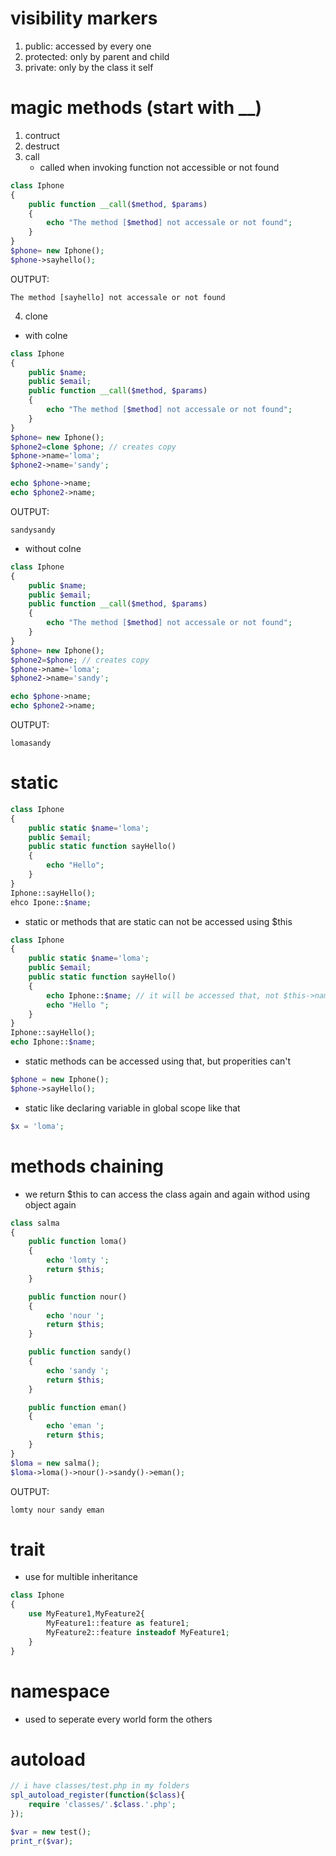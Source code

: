 # visibility markers
1. public: accessed by every one
2. protected: only by parent and child
3. private: only by the class it self

# magic methods (start with __)
1. contruct
2. destruct
3. call
    - called when invoking function not accessible or not found
```php
class Iphone
{
    public function __call($method, $params)
    {
        echo "The method [$method] not accessale or not found";
    }
}
$phone= new Iphone();
$phone->sayhello();
``` 
OUTPUT:
```
The method [sayhello] not accessale or not found
```
4. clone
- with colne
```php
class Iphone
{
    public $name;
    public $email;
    public function __call($method, $params)
    {
        echo "The method [$method] not accessale or not found";
    }
}
$phone= new Iphone();
$phone2=clone $phone; // creates copy
$phone->name='loma';
$phone2->name='sandy';

echo $phone->name;
echo $phone2->name;
```
OUTPUT:
```
sandysandy
```
- without colne
```php
class Iphone
{
    public $name;
    public $email;
    public function __call($method, $params)
    {
        echo "The method [$method] not accessale or not found";
    }
}
$phone= new Iphone();
$phone2=$phone; // creates copy
$phone->name='loma';
$phone2->name='sandy';

echo $phone->name;
echo $phone2->name;
```
OUTPUT:
```
lomasandy
```
# static
```php
class Iphone
{
    public static $name='loma';
    public $email;
    public static function sayHello()
    {
        echo "Hello";
    }
}
Iphone::sayHello();
ehco Ipone::$name;
```
- static or methods that are static can not be accessed using $this

```php
class Iphone
{
    public static $name='loma';
    public $email;
    public static function sayHello()
    {
        echo Iphone::$name; // it will be accessed that, not $this->name
        echo "Hello ";
    }
}
Iphone::sayHello();
echo Iphone::$name;
```
- static methods can be accessed using that, but properities can't
```php
$phone = new Iphone();
$phone->sayHello();
```
- static like declaring variable in global scope like that

```php
$x = 'loma';
```

# methods chaining
- we return $this to can access the class again and again withod using object again
```php
class salma
{
    public function loma()
    {
        echo 'lomty ';
        return $this;
    }

    public function nour()
    {
        echo 'nour ';
        return $this;
    }

    public function sandy()
    {
        echo 'sandy ';
        return $this;
    }

    public function eman()
    {
        echo 'eman ';
        return $this;
    }
}
$loma = new salma();
$loma->loma()->nour()->sandy()->eman();
```
OUTPUT:
```
lomty nour sandy eman
```
# trait
- use for multible inheritance
```php
class Iphone
{
    use MyFeature1,MyFeature2{
        MyFeature1::feature as feature1;
        MyFeature2::feature insteadof MyFeature1;
    }
}
```

# namespace
- used to seperate every world form the others

# autoload
```php
// i have classes/test.php in my folders
spl_autoload_register(function($class){
    require 'classes/'.$class.'.php';
});

$var = new test();
print_r($var);
```